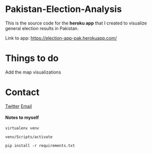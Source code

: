 # Pakistan-Election-Analysis

This is the source code for the **heroku app** that I created to visualize general election results in Pakistan.

Link to app: https://election-app-pak.herokuapp.com/

# Things to do
Add the map visualizations

# Contact
[Twitter](https://twitter.com/AmmarMalik93)
[Email](malik.ammar1993@gmail.com)

#### Notes to myself
```virtualenv venv```

```venv/Scripts/activate```

```pip install -r requirements.txt```

